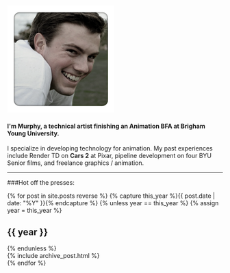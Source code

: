 
<img class="homepage-image" src="/images/biopic_small.png" alt="A small picture of Murphy." no-frame="true"/>

#### I'm Murphy, a technical artist finishing an Animation BFA at Brigham Young University.

I specialize in developing technology for animation. My past experiences include Render TD on **Cars 2** at Pixar, pipeline development on four BYU Senior films, and freelance graphics / animation.

- - - 

###Hot off the presses:
<div id="blog-archives">
{% for post in site.posts reverse %}
{% capture this_year %}{{ post.date | date: "%Y" }}{% endcapture %}
{% unless year == this_year %}
  {% assign year = this_year %}
  <h2>{{ year }}</h2>
{% endunless %}
<article>
  {% include archive_post.html %}
</article>
{% endfor %}
</div>
